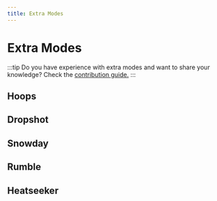 ```yaml
---
title: Extra Modes
---
```

# Extra Modes <Badge text="not finished" type="warning"/>

:::tip
Do you have experience with extra modes and want to share your knowledge? Check the [contribution guide.](../../more/contribute.md)
:::

## Hoops <Badge text="not finished" type="warning"/>

## Dropshot <Badge text="not finished" type="warning"/>

## Snowday <Badge text="not finished" type="warning"/>

## Rumble <Badge text="not finished" type="warning"/>

## Heatseeker <Badge text="not finished" type="warning"/>
